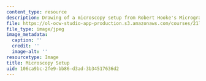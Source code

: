```yaml
---
content_type: resource
description: Drawing of a microscopy setup from Robert Hooke's Micrographia.
file: https://ol-ocw-studio-app-production.s3.amazonaws.com/courses/21l-016-learning-from-the-past-drama-science-performance-spring-2009/106ca9bc2fe9bb86d3ad3b34517636d2_instruments.jpg
file_type: image/jpeg
image_metadata:
  caption: ''
  credit: ''
  image-alt: ''
resourcetype: Image
title: Microscopy Setup
uid: 106ca9bc-2fe9-bb86-d3ad-3b34517636d2
---
```

